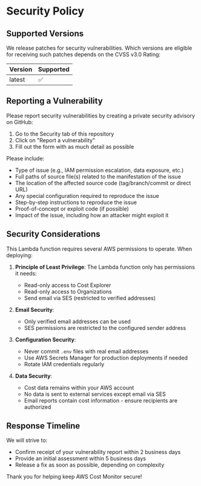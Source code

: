 # Security Policy

## Supported Versions

We release patches for security vulnerabilities. Which versions are eligible for receiving such patches depends on the CVSS v3.0 Rating:

| Version | Supported          |
| ------- | ------------------ |
| latest  | :white_check_mark: |

## Reporting a Vulnerability

Please report security vulnerabilities by creating a private security advisory on GitHub:

1. Go to the Security tab of this repository
2. Click on "Report a vulnerability"
3. Fill out the form with as much detail as possible

Please include:

- Type of issue (e.g., IAM permission escalation, data exposure, etc.)
- Full paths of source file(s) related to the manifestation of the issue
- The location of the affected source code (tag/branch/commit or direct URL)
- Any special configuration required to reproduce the issue
- Step-by-step instructions to reproduce the issue
- Proof-of-concept or exploit code (if possible)
- Impact of the issue, including how an attacker might exploit it

## Security Considerations

This Lambda function requires several AWS permissions to operate. When deploying:

1. **Principle of Least Privilege**: The Lambda function only has permissions it needs:

   - Read-only access to Cost Explorer
   - Read-only access to Organizations
   - Send email via SES (restricted to verified addresses)

2. **Email Security**:

   - Only verified email addresses can be used
   - SES permissions are restricted to the configured sender address

3. **Configuration Security**:

   - Never commit `.env` files with real email addresses
   - Use AWS Secrets Manager for production deployments if needed
   - Rotate IAM credentials regularly

4. **Data Security**:
   - Cost data remains within your AWS account
   - No data is sent to external services except email via SES
   - Email reports contain cost information - ensure recipients are authorized

## Response Timeline

We will strive to:

- Confirm receipt of your vulnerability report within 2 business days
- Provide an initial assessment within 5 business days
- Release a fix as soon as possible, depending on complexity

Thank you for helping keep AWS Cost Monitor secure!
